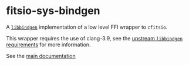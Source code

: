 # fitsio-sys-bindgen

A [`libbindgen`][2] implementation of a low level FFI wrapper to
`cfitsio`.

This wrapper requires the use of clang-3.9, see the [upstream
`libbindgen` requirements][3] for more information.

See the [main documentation][1]

[1]: https://docs.rs/fitsio-sys
[2]: https://github.com/servo/rust-bindgen
[3]: https://github.com/servo/rust-bindgen#requirements
